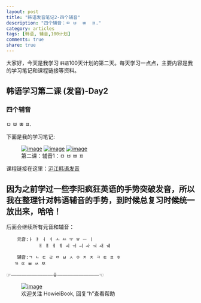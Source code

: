 ```yaml
---
layout: post
title: "韩语发音笔记2-四个辅音"
description: "四个辅音：ㅁ ㅂ  ㅃ  ㅍ."
category: articles
tags: [韩语, 辅音,100计划]
comments: true
share: true
---
```


大家好，今天是我学习 `韩语`100天计划的第二天。每天学习一点点，主要内容是我的学习笔记和课程链接等资料。

## 韩语学习第二课 (发音)-Day2

### 四个辅音

ㅁ ㅂ  ㅃ  ㅍ.


下面是我的学习笔记:

<figure class="third">
    <a href="../../images/k2-1.jpg"><img src="../../images/k2-1.jpg" alt="image"></a>
    <a href="../../images/k2-2.jpg"><img src="../../images/k2-2.jpg" alt="image"></a>
    <a href="../../images/k2-3.jpg"><img src="../../images/k2-3.jpg" alt="image"></a>
    <figcaption>第二课：辅音1：ㅁ ㅂ  ㅃ  ㅍ</figcaption>
</figure>

课程链接在这里：[沪江韩语发音](http://study.163.com/course/introduction/232009.htm#/courseDetail)

因为之前学过一些李阳疯狂英语的手势突破发音，所以我在整理针对韩语辅音的手势，到时候总复习时候统一放出来，哈哈！
-----------------------
后面会继续所有元音和辅音：

        元音:ㅏ ㅑ ㅓ ㅕ ㅗ ㅛ ㅜ ㅠ ㅡ ㅣ 
                ㅐ ㅒ ㅔ ㅖ ㅚ ㅟ ㅢ ㅘ ㅝ ㅙ ㅞ

        辅音:ㄱ ㄴ ㄷ ㄹ ㅁ ㅂ ㅅ ㅇ ㅈ ㅊ ㅋ ㅌ ㅍ ㅎ
       ㄲ ㄸ ㅃ ㅆ ㅉ

☞————————↓————————☜
<figure >
    <a href="../../images/HowieiBook2D.jpg"><img src="../../images/HowieiBook2D.jpg" alt="image"></a>
    <figcaption> 欢迎关注 HowieiBook, 回复“h”查看帮助</figcaption>
</figure>
